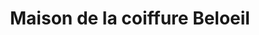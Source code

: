 ---
title: "Maison de la coiffure Beloeil"
url: /beloeil/maison-de-la-coiffure-beloeil/
shop: Friseur
---